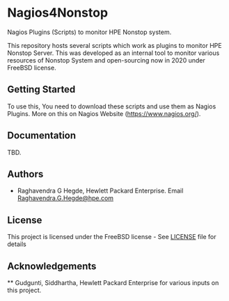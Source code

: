 # Nagios4Nonstop

Nagios Plugins (Scripts) to monitor HPE Nonstop system.

This repository hosts several scripts which work as plugins to monitor HPE Nonstop Server. This was developed as an internal tool to monitor various resources of Nonstop System and open-sourcing now in 2020 under FreeBSD license.

## Getting Started

To use this, You need to download these scripts and use them as Nagios Plugins. More on this on Nagios Website (https://www.nagios.org/). 

## Documentation

TBD.

## Authors 

* Raghavendra G Hegde, Hewlett Packard Enterprise. Email Raghavendra.G.Hegde@hpe.com

## License 

This project is licensed under the FreeBSD license - See [LICENSE](LICENSE) file for details

## Acknowledgements

** Gudgunti, Siddhartha, Hewlett Packard Enterprise for various inputs on this project.

